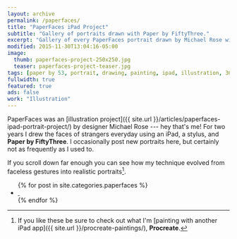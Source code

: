 ```yaml
---
layout: archive
permalink: /paperfaces/
title: "PaperFaces iPad Project"
subtitle: "Gallery of portraits drawn with Paper by FiftyThree."
excerpt: "Gallery of every PaperFaces portrait drawn by Michael Rose with Paper by 53."
modified: 2015-11-30T13:04:16-05:00
image: 
  thumb: paperfaces-project-250x250.jpg
  teaser: paperfaces-project-teaser.jpg
tags: [paper by 53, portrait, drawing, painting, ipad, illustration, 365 project]
fullwidth: true
featured: true
ads: false
work: "Illustration"
---
```


PaperFaces was an [illustration project]({{ site.url }}/articles/paperfaces-ipad-portrait-project/) by designer Michael Rose --- hey that's me! For two years I drew the faces of strangers everyday using an iPad, a stylus, and **Paper by FiftyThree**. I occasionally post new portraits here, but certainly not as frequently as I used to.

If you scroll down far enough you can see how my technique evolved from faceless gestures into realistic portraits[^procreate].

<ul class="th-grid">
{% for post in site.categories.paperfaces %}
  <li>
    <a href="{{ site.url }}{{ post.url }}" title="{{ post.title }}">
      <img class="load" src="{{ site.url }}/images/preload-150.png" data-original="{{ site.url }}/images/{{ post.image.thumb }}" alt="">
      <noscript><img src="{{ site.url }}/images/{{ post.image.thumb }}" alt=""></noscript>
    </a>
  </li>
{% endfor %}
</ul>

[^procreate]: If you like these be sure to check out what I'm [painting with another iPad app]({{ site.url }}/procreate-paintings/), **Procreate**.
